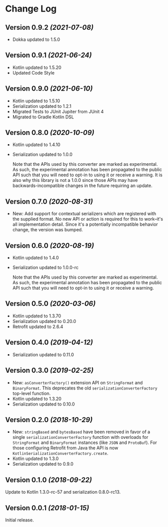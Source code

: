 Change Log
==========

Version 0.9.2 *(2021-07-08)*
----------------------------

* Dokka updated to 1.5.0

Version 0.9.1 *(2021-06-24)*
----------------------------

* Kotlin updated to 1.5.20
* Updated Code Style

Version 0.9.0 *(2021-06-10)*
----------------------------

* Kotlin updated to 1.5.10
* Serialization updated to 1.2.1
* Migrated Tests to JUnit Jupiter from JUnit 4
* Migrated to Gradle Kotlin DSL

Version 0.8.0 *(2020-10-09)*
----------------------------

* Kotlin updated to 1.4.10
* Serialization updated to 1.0.0

  Note that the APIs used by this converter are marked as experimental. As such, the experimental annotation has been
  propagated to the public API such that you will need to opt-in to using it or receive a warning. It is also why this
  library is not a 1.0.0 since those APIs may have backwards-incompatible changes in the future requiring an update.

Version 0.7.0 *(2020-08-31)*
----------------------------

* New: Add support for contextual serializers which are registered with the supplied format. No new API or action is
  required for this to work–it's all implementation detail. Since it's a potentially incompatible behavior change, the
  version was bumped.

Version 0.6.0 *(2020-08-19)*
----------------------------

* Kotlin updated to 1.4.0
* Serialization updated to 1.0.0-rc

  Note that the APIs used by this converter are marked as experimental. As such, the experimental annotation has been
  propagated to the public API such that you will need to opt-in to using it or receive a warning.

Version 0.5.0 *(2020-03-06)*
----------------------------

* Kotlin updated to 1.3.70
* Serialization updated to 0.20.0
* Retrofit updated to 2.6.4

Version 0.4.0 *(2019-04-12)*
----------------------------

* Serialization updated to 0.11.0

Version 0.3.0 *(2019-02-25)*
----------------------------

* New: `asConverterFactory()` extension API on `StringFormat` and `BinaryFormat`. This deprecates the
  old `serializationConverterFactory` top-level function.
* Kotlin updated to 1.3.20
* Serialization updated to 0.10.0

Version 0.2.0 *(2018-10-29)*
----------------------------

* New: `stringBased` and `bytesBased` have been removed in favor of a single
  `serializationConverterFactory` function with overloads for `StringFormat` and `BinaryFormat`
  instances (like `JSON` and `ProtoBuf`). For those configuring Retrofit from Java the API is now
  `KotlinSerializationConverterFactory.create`.
* Kotlin updated to 1.3.0
* Serialization updated to 0.9.0

Version 0.1.0 *(2018-09-22)*
----------------------------

Update to Kotlin 1.3.0-rc-57 and serialization 0.8.0-rc13.


Version 0.0.1 *(2018-01-15)*
----------------------------

Initial release.
